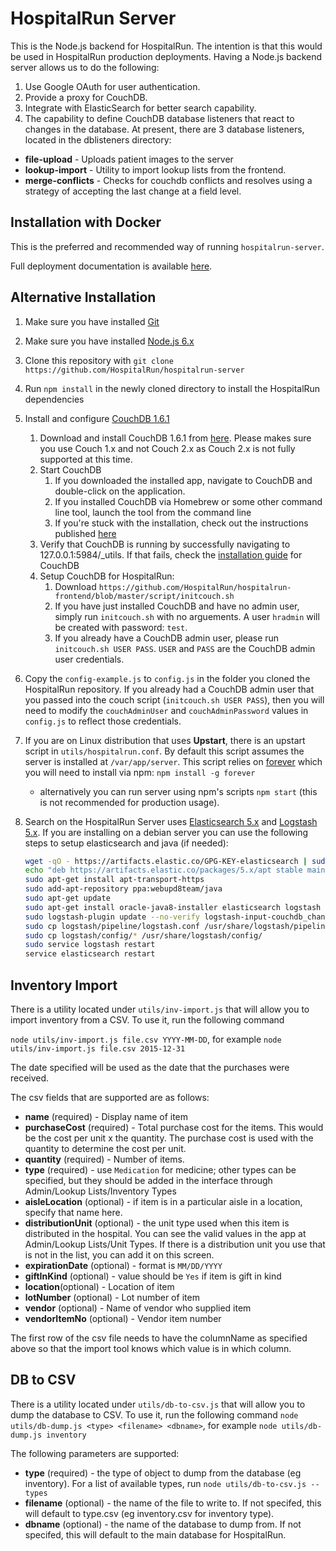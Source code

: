 HospitalRun Server
======
This is the Node.js backend for HospitalRun.  The intention is that this would be used in HospitalRun production deployments. Having a Node.js backend server allows us to do the following:

1. Use Google OAuth for user authentication.
2. Provide a proxy for CouchDB.
3. Integrate with ElasticSearch for better search capability.
4. The capability to define CouchDB database listeners that react to changes in the database.  At present, there are 3 database listeners, located in the dblisteners directory:
 * **file-upload** - Uploads patient images to the server
 * **lookup-import** - Utility to import lookup lists from the frontend.
 * **merge-conflicts** - Checks for couchdb conflicts and resolves using a strategy of accepting the last change at a field level.

## Installation with Docker
This is the preferred and recommended way of running `hospitalrun-server`.

Full deployment documentation is available [here](https://github.com/HospitalRun/hospitalrun-server/blob/master/DEPLOYMENT_GUIDE.md).

## Alternative Installation
1. Make sure you have installed [Git](https://git-scm.com/book/en/v2/Getting-Started-Installing-Git)
2. Make sure you have installed [Node.js 6.x](https://nodejs.org/en/download/)
3. Clone this repository with `git clone https://github.com/HospitalRun/hospitalrun-server`
4. Run `npm install` in the newly cloned directory to install the HospitalRun dependencies
5. Install and configure [CouchDB 1.6.1](http://couchdb.apache.org/)
    1. Download and install CouchDB 1.6.1 from [here](http://couchdb.apache.org/#download). Please makes sure you use Couch 1.x and not Couch 2.x as Couch 2.x is not fully supported at this time.
    2. Start CouchDB
        1. If you downloaded the installed app, navigate to CouchDB and double-click on the application.
        2. If you installed CouchDB via Homebrew or some other command line tool, launch the tool from the command line
        3. If you're stuck with the installation, check out the instructions published [here](http://docs.couchdb.org/en/1.6.1/install/index.html)
    3. Verify that CouchDB is running by successfully navigating to 127.0.0.1:5984/_utils. If that fails, check the [installation guide](http://docs.couchdb.org/en/1.6.1/install/index.html) for CouchDB
    4. Setup CouchDB for HospitalRun:
        1. Download `https://github.com/HospitalRun/hospitalrun-frontend/blob/master/script/initcouch.sh`
        2. If you have just installed CouchDB and have no admin user, simply run `initcouch.sh` with no arguements.  A user `hradmin` will be created with password: `test`.
        2. If you already have a CouchDB admin user, please run `initcouch.sh USER PASS`.  `USER` and `PASS` are the CouchDB admin user credentials.
6. Copy the `config-example.js` to `config.js` in the folder you cloned the HospitalRun repository. If you already had a CouchDB admin user that you passed into the couch script (`initcouch.sh USER PASS`), then you will need to modify the `couchAdminUser` and `couchAdminPassword` values in `config.js` to reflect those credentials.
7. If you are on Linux distribution that uses **Upstart**, there is an upstart script in `utils/hospitalrun.conf`.  By default this script assumes the server is installed at `/var/app/server`. This script relies on [forever](https://github.com/foreverjs/forever) which you will need to install via npm: `npm install -g forever`
   * alternatively you can run server using npm's scripts `npm start` (this is not recommended for production usage).
8. Search on the HospitalRun Server uses [Elasticsearch 5.x](https://www.elastic.co/products/elasticsearch) and [Logstash 5.x](https://www.elastic.co/products/logstash). If you are installing on a debian server you can use the following steps to setup elasticsearch and java (if needed):

    ```bash
    wget -qO - https://artifacts.elastic.co/GPG-KEY-elasticsearch | sudo apt-key add -
    echo "deb https://artifacts.elastic.co/packages/5.x/apt stable main" | sudo tee -a /etc/apt/sources.list.d/elastic-5.x.list
    sudo apt-get install apt-transport-https
    sudo add-apt-repository ppa:webupd8team/java
    sudo apt-get update
    sudo apt-get install oracle-java8-installer elasticsearch logstash
    sudo logstash-plugin update --no-verify logstash-input-couchdb_changes
    sudo cp logstash/pipeline/logstash.conf /usr/share/logstash/pipeline/
    sudo cp logstash/config/* /usr/share/logstash/config/
    sudo service logstash restart
    service elasticsearch restart
    ```

## Inventory Import
There is a utility located under `utils/inv-import.js` that will allow you to import inventory from a CSV.  To use it, run the following command

`node utils/inv-import.js file.csv YYYY-MM-DD`, for example `node utils/inv-import.js file.csv 2015-12-31`

The date specified will be used as the date that the purchases were received.

The csv fields that are supported are as follows:

- **name** (required) - Display name of item
- **purchaseCost** (required) - Total purchase cost for the items.  This would be the cost per unit x the quantity.  The purchase cost is used with the quantity to determine the cost per unit.
- **quantity** (required) - Number of items.
- **type** (required) - use `Medication` for medicine; other types can be specified, but they should be added in the interface through Admin/Lookup Lists/Inventory Types
-  **aisleLocation** (optional) - if item is in a particular aisle in a location, specify that name here.
- **distributionUnit** (optional) - the unit type used when this item is distributed in the hospital.  You can see the valid values in the app at Admin/Lookup Lists/Unit Types.  If there is a distribution unit you use that is not in the list, you can add it on this screen.
- **expirationDate** (optional) - format is `MM/DD/YYYY`
- **giftInKind** (optional) - value should be `Yes` if item is gift in kind
- **location**(optional) - Location of item
- **lotNumber** (optional) - Lot number of item
- **vendor** (optional) - Name of vendor who supplied item
- **vendorItemNo** (optional) - Vendor item number

The first row of the csv file needs to have the columnName as specified above so that the import tool knows which value is in which column.

## DB to CSV
There is a utility located under `utils/db-to-csv.js` that will allow you to dump the database to CSV.  To use it, run the following command
`node utils/db-dump.js <type> <filename> <dbname>`, for example `node utils/db-dump.js inventory`

The following parameters are supported:

-  **type** (required) - the type of object to dump from the database (eg inventory).  For a list of available types, run `node utils/db-to-csv.js --types`
- **filename** (optional) - the name of the file to write to.  If not specifed, this will default to type.csv (eg inventory.csv for inventory type).
- **dbname** (optional) - the name of the database to dump from.  If not specifed, this will default to the main database for HospitalRun.
